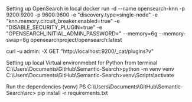 Setting up OpenSearch in local
docker run -d --name opensearch-knn -p 9200:9200 -p 9600:9600 -e "discovery.type=single-node" -e "knn.memory.circuit_breaker.enabled=true" -e "DISABLE_SECURITY_PLUGIN=true" -e "OPENSEARCH_INITIAL_ADMIN_PASSWORD=<YourPassword>" --memory=6g --memory-swap=8g opensearchproject/opensearch:latest

curl -u admin:<YourPassword> -X GET "http://localhost:9200/_cat/plugins?v"

Setting up local Virtual environmebnt for Python from terminal
C:\Users\Documents\GitHub\Semantic-Search>python -m venv venv
C:\Users\Documents\GitHub\Semantic-Search>venv\Scripts\activate 

Run the dependencies
(venv) PS C:\Users\Documents\GitHub\Semantic-Search\src> pip install -r requirements.txt

